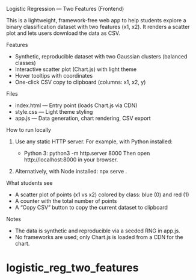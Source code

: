 Logistic Regression — Two Features (Frontend)

This is a lightweight, framework-free web app to help students explore a binary classification dataset with two features (x1, x2). It renders a scatter plot and lets users download the data as CSV.

Features
- Synthetic, reproducible dataset with two Gaussian clusters (balanced classes)
- Interactive scatter plot (Chart.js) with light theme
- Hover tooltips with coordinates
- One-click CSV copy to clipboard (columns: x1, x2, y)

Files
- index.html — Entry point (loads Chart.js via CDN)
- style.css — Light theme styling
- app.js — Data generation, chart rendering, CSV export

How to run locally
1) Use any static HTTP server. For example, with Python installed:
	 - Python 3:
		 python3 -m http.server 8000
	 Then open http://localhost:8000 in your browser.

2) Alternatively, with Node installed:
		 npx serve .

What students see
- A scatter plot of points (x1 vs x2) colored by class: blue (0) and red (1)
- A counter with the total number of points
- A “Copy CSV” button to copy the current dataset to clipboard

Notes
- The data is synthetic and reproducible via a seeded RNG in app.js.
- No frameworks are used; only Chart.js is loaded from a CDN for the chart.
# logistic_reg_two_features